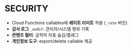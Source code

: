 # SECURITY
- Cloud Functions callables에 **레이트 리미트** 적용 (`_rate` 버킷)
- **감사 로그** `_audit`: 관리자/시스템 행위 기록
- **콘텐츠 필터**: 금칙어 자동 숨김/플래그
- **개인정보 도구**: export/delete callable 제공